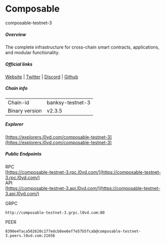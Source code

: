 # Composable
composable-testnet-3

##### Overview
The complete infrastructure for cross-chain smart contracts, applications, and modular functionality.


##### Official links
[Website](https://www.composable.finance/) | [Twitter](https://twitter.com/ComposableFin) | [Discord](https://discord.gg/composable) | [Github](https://github.com/notional-labs/composable-networks)

##### Chain info

|  |  |
| ------ | ------ |
| Chain-id | banksy-testnet-3 |
| Binary version | v2.3.5 |

##### Explorer
[https://explorers.l0vd.com/composable-testnet-3](https://explorers.l0vd.com/composable-testnet-3)

##### Public Endpoints
RPC <br />
[https://composable-testnet-3.rpc.l0vd.com/](https://composable-testnet-3.rpc.l0vd.com/) <br />
API <br />
[https://composable-testnet-3.api.l0vd.com/](https://composable-testnet-3.api.l0vd.com/) <br />

GRPC
```
http://composable-testnet-3.grpc.l0vd.com:80
```

PEER
```
8390e4faca502620c177edcb8ee6ef7e57b5fcab@composable-testnet-3.peers.l0vd.com:21656
```
